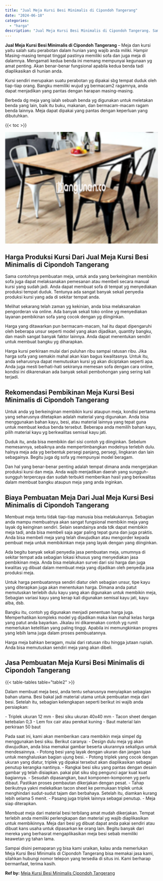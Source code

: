 ```yaml
---
title: "Jual Meja Kursi Besi Minimalis di Cipondoh Tangerang"
date: "2024-06-18"
categories: 
  - "harga"
description: "Jual Meja Kursi Besi Minimalis di Cipondoh Tangerang. Sampai disini pemaparan yg bisa kami uraikan, kalau anda memerlukan Meja Kursi Besi Minimalis di Cipond..."
---
```


**Jual Meja Kursi Besi Minimalis di Cipondoh Tangerang** – Meja dan kursi yaitu salah satu perabotan dalam hunian yang wajib anda miliki. Hampir Masing-masing tempat tinggal pastinya memiliki sofa dan juga meja di dalamnya. Mengamati kedua benda ini memang mempunyai kegunaan yg amat penting. Akan benar-benar fungsional apabila kedua benda tadi diaplikasikan di hunian anda.

Kursi sendiri merupakan suatu perabotan yg dipakai sbg tempat duduk oleh tiap-tiap orang. Bangku memiliki wujud yg bermacam2 ragamnya, anda dapat menjadikan yang pantas dengan harapan masing-masing.

Berbeda dg meja yang ialah sebuah benda yg digunakan untuk meletakan benda yang lain, baik itu buku, makanan, dan bermacam-macam ragam benda lainnya. Meja dapat dipakai yang pantas dengan keperluan yang dibutuhkan.

{{< toc >}}

![Jual Meja Kursi Besi Minimalis di Cipondoh Tangerang](/images/jual-meja-besi-murah25.png)

## Harga Produksi Kursi Dari Jual Meja Kursi Besi Minimalis di Cipondoh Tangerang

Sama contohnya pembuatan meja, untuk anda yang berkeinginan membikin sofa juga dapat melaksanakan pemesanan atau membeli secara manual kursi yang sudah jadi. Anda dapat membuat sofa di tempat yg menyediakan produksi tempat duduk. Tentunya ada sangat banyak sekali penyedia produksi kursi yang ada di sekitar tempat anda.

Melihat sekarang telah zaman yg kekinian, anda bisa melaksanakan pengorderan via online. Ada banyak sekali toko online yg menyediakan layanan pembikinan sofa yang cocok dengan yg diinginkan.

Harga yang ditawarkan pun bermacam-macam, hal itu dapat dipengaruhi oleh beberapa unsur seperti model yang akan dijadikan, quantity bangku, dan masih sangat banyak faktor lainnya. Anda dapat menentukan sendiri untuk membuat bangku yg diharapkan.

Harga kursi perkiraan mulai dari puluhan ribu sampai ratusan ribu. Jika harga sofa yang semakin mahal akan kian bagus kwalitasnya. Untuk itu, anda seharusnya dapat memutuskan kursi yg akan diciptakan seperti apa. Anda juga mesti berhati-hati sekiranya memesan sofa dengan cara online, kondisi ini dikarenakan ada banyak sekali pembohongan yang sering kali terjadi.

## Rekomendasi Pembikinan Meja Kursi Besi Minimalis di Cipondoh Tangerang

Untuk anda yg berkeinginan membikin kursi ataupun meja, kondisi pertama yang seharusnya ditetapkan adalah material yang digunakan. Anda bisa menggunakan bahan kayu, besi, atau material lainnya yang tepat guna untuk membuat kedua benda tersebut. Beberapa anda memilih bahan kayu, pilih material kayu yg berkwalitas semisal kayu jati.

Duduk itu, anda bisa membikin dari sisi contoh yg diinginkan. Sebelum memesannya, sebaiknya anda mempertimbangkan modelnya terlebih dulu. halnya meja ada yg berbentuk persegi panjang, persegi, lingkaran dan lain sebagainya. Begitu juga dg sofa yg mempunyai model beragam.

Dan hal yang benar-benar penting adalah tempat dimana anda mengerjakan produksi kursi dan meja. Anda wajib menjadikan daerah yang sungguh-sungguh terpercaya dan sudah terbukti memberikan hasil yang berkwalitas dalam membuat bangku ataupun meja yang anda inginkan.

## Biaya Pembuatan Meja Dari Jual Meja Kursi Besi Minimalis di Cipondoh Tangerang

Membuat meja tentu tidak tiap-tiap manusia bisa melakukannya. Sebagian anda mampu membuatnya akan sangat fungsional membikin meja yang layak dg keinginan sendiri. Selain seandainya anda tdk dapat membikin meja tadi, anda bisa membeli saja agar paling tepat guna dan juga praktis. Anda bisa membeli meja yang telah diwujudkan atau mengorder kepada pembuat meja untuk membikinkan meja yang layak dengan yang diinginkan.

Ada begitu banyak sekali penyedia jasa pembuatan meja, umumnya di sekitar tempat ada sebagian lokasi khusus yang menyediakan jasa pembikinan meja. Anda bisa melakukan survei dari sisi harga dan juga kwalitas yg dibuat dalam membuat meja yang dijadikan oleh penyedia jasa produksi meja.

Untuk harga pembuatannya sendiri diatur oleh sebagian unsur, tipe kayu yang diterapkan juga akan menentukan harga. Dimana anda patut memutuskan terlebih dulu kayu yang akan digunakan untuk membikin meja, Sebagian variasi kayu yang kerap kali digunakan semisal kayu jati, kayu alba, dsb.

Bangku itu, contoh yg digunakan menjadi penentuan harga juga. Memperhatikan kompleks model yg dijadikan maka kian mahal kelas harga yang patut anda bayarkan. Jikalau ini dikarenakan contoh yg rumit memerlukan ketelitian yang paling tinggi. Apabila ini memungkinkan progres yang lebih lama juga dalam proses pembuatannya.

Harga meja bahkan beragam, mulai dari ratusan ribu hingga jutaan rupiah. Anda bisa memutuskan sendiri meja yang akan dibeli.

## Jasa Pembuatan Meja Kursi Besi Minimalis di Cipondoh Tangerang

{{< table-tables table="table2" >}}

Dalam membuat meja besi, anda tentu seharusnya menyiapkan sebagian bahan utama. Besi bakal jadi material utama untuk pembuatan meja dari besi. Setelah itu, sebagian kelengkapan seperti berikut ini wajib anda persiapkan:

\- Triplek ukuran 12 mm - Besi siku ukuran 40x40 mm - Tacon sheet dengan ketebalan 0,3 - Lem fox cair atau perekat kuning - Baut material lain perkiraan 50 baut

Pada saat ini, kami akan memberikan cara membikin meja simpel dg menggunakan besi siku. Berikut caranya: - Design dulu meja yg akan diwujudkan, anda bisa memakai gambar beserta ukurannya sekaligus untuk mendesainnya. - Potong besi yang layak dengan ukuran dan jangan lupa untuk menghaluskan bagian ujung besi. - Potong triplek yang cocok dengan ukuran yang diatur, triplek yg dipakai tersebut akan diaplikasikan sebagai penutup kerangka nantinya. - Rangkai besi siku yang pantas dengan desain gambar yg telah disiapkan. pakai plat siku sbg pengunci agar kuat kuat bagiannya. - Sesudah dipasangkan, baut komponen-komponen yg perlu dibaut. Pastikan proses pembautan dikerjakan dengan pesat. - Tahap berikutnya yakni melekatkan tacon sheet ke permukaan triplek untuk menghindari sudut-sudut tajam dan berbahaya. Setelah itu, diamkan kurang lebih selama 5 menit. - Pasang juga triplek lainnya sebagai penutup. - Meja siap diterapkan.

Membuat meja dari material besi terbilang amat mudah dikerjakan. Tempat terlebih anda memiliki perlengkapan dan material yg wajib diaplikasikan untuk membikinnya. Meja dari besi yg dibuat dapat anda pakai sendiri atau dibuat kans usaha untuk dipasarkan ke orang lain. Begitu banyak dari mereka yang berhasrat mengaplikasikan meja besi sebab memiliki keawetan yg tahan lama.

Sampai disini pemaparan yg bisa kami uraikan, kalau anda memerlukan Meja Kursi Besi Minimalis di Cipondoh Tangerang bisa memakai jasa kami, silahkan hubungi nomor telepon yang tersedia di situs ini. Kami berharap bermanfaat, terima kasih.

**Ref by:** [Meja Kursi Besi Minimalis Cipondoh Tangerang](https://id.wikipedia.org/wiki/Meja)
